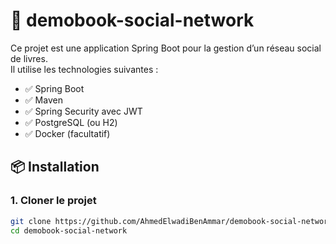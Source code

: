 # 📘 demobook-social-network

Ce projet est une application Spring Boot pour la gestion d’un réseau social de livres.  
Il utilise les technologies suivantes :

- ✅ Spring Boot
- ✅ Maven
- ✅ Spring Security avec JWT
- ✅ PostgreSQL (ou H2)
- ✅ Docker (facultatif)

## 📦 Installation

### 1. Cloner le projet
```bash
git clone https://github.com/AhmedElwadiBenAmmar/demobook-social-network.git
cd demobook-social-network
